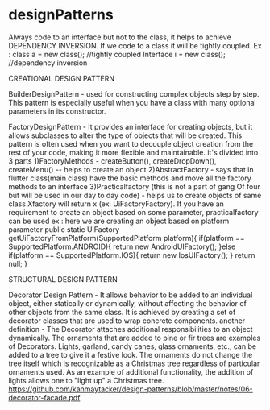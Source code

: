 # designPatterns

Always code to an interface but not to the class, it helps to achieve DEPENDENCY INVERSION. If we code to a class it will be tightly coupled.
Ex : 
class a = new class(); //tightly coupled
Interface i = new class(); //dependency inversion

CREATIONAL DESIGN PATTERN

BuilderDesignPattern -  used for constructing complex objects step by step. This pattern is especially useful when you have a class with many optional parameters in its constructor.

FactoryDesignPattern - It provides an interface for creating objects, but it allows subclasses to alter the type of objects that will be created. This pattern is often used when you want to decouple object creation from the rest of your code, making it more flexible and maintainable. 
it's divided into 3 parts
  1)FactoryMethods - createButton(), createDropDown(), createMenu() -- helps to create an object
  2)AbstractFactory - says that in flutter class(main class) have the basic methods and move all the factory methods to an interface
  3)Practicalfactory (this is not a part of gang Of four but will be used in our day to day code) - helps us to create objects of same class Xfactory will return x (ex: UiFactoryFactory). If you have an requirement to create an object based on some parameter, practicalfactory can be used 
  ex : here we are creating an object based on platform parameter
  public static UIFactory getUiFactoryFromPlatform(SupportedPlatform platform){
        if(platform == SupportedPlatform.ANDROID){
            return new AndroidUIFactory();
        }else if(platform == SupportedPlatform.IOS){
            return new IosUIFactory();
        }
        return null;
    }

STRUCTURAL DESIGN PATTERN

Decorator Design Pattern - It allows behavior to be added to an individual object, either statically or dynamically, without affecting the behavior of other objects from the same class. It is achieved by creating a set of decorator classes that are used to wrap concrete components.
    another definition - The Decorator attaches additional responsibilities to an object dynamically. The ornaments that are added to pine or fir trees are examples of Decorators. Lights, garland, candy canes, glass ornaments, etc., can be added to a tree to give it a festive look. The ornaments do not change the tree itself which is recognizable as a Christmas tree regardless of particular ornaments used. As an example of additional functionality, the addition of lights allows one to "light up" a Christmas tree.
    https://github.com/kanmaytacker/design-patterns/blob/master/notes/06-decorator-facade.pdf
